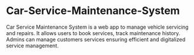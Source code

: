 # Car-Service-Maintenance-System
Car Service Maintenance System is a web app to manage vehicle servicing and repairs. It allows users to book services, track maintenance history. Admins can manage customers services ensuring efficient and digitalized service management.
